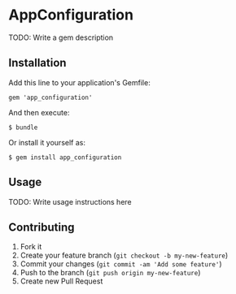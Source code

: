 # AppConfiguration

TODO: Write a gem description

## Installation

Add this line to your application's Gemfile:

    gem 'app_configuration'

And then execute:

    $ bundle

Or install it yourself as:

    $ gem install app_configuration

## Usage

TODO: Write usage instructions here

## Contributing

1. Fork it
2. Create your feature branch (`git checkout -b my-new-feature`)
3. Commit your changes (`git commit -am 'Add some feature'`)
4. Push to the branch (`git push origin my-new-feature`)
5. Create new Pull Request
